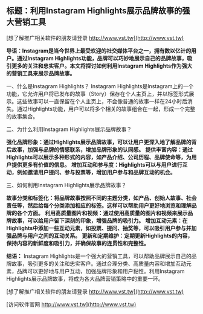 ## **标题：利用Instagram Highlights展示品牌故事的强大营销工具**

[想了解推广相关软件的朋友请登录 http://www.vst.tw](http://www.vst.tw)

**导语：Instagram是当今世界上最受欢迎的社交媒体平台之一，拥有数以亿计的用户。通过Instagram Highlights功能，品牌可以巧妙地展示自己的品牌故事，吸引更多的关注和忠实客户。本文将探讨如何利用Instagram Highlights作为强大的营销工具来展示品牌故事。**

一、什么是Instagram Highlights？
Instagram Highlights是Instagram上的一个功能，它允许用户将已发布的故事（Story）保存在个人主页上，并以标签形式展示。这些故事可以一直保留在个人主页上，不会像普通的故事一样在24小时后消失。通过Highlights功能，用户可以将多个相关的故事组合在一起，形成一个完整的故事集合。

二、为什么利用Instagram Highlights展示品牌故事？

**强化品牌形象：通过Highlights展示品牌故事，可以让用户更深入地了解品牌的背后故事，加强与品牌的情感联系，增加品牌形象的认同感。**
**提供丰富内容：通过Highlights可以展示多种形式的内容，如产品介绍、公司历程、品牌使命等，为用户提供更多有价值的信息。**
**增加互动和参与度：Highlights可以与用户进行互动，例如邀请用户提问、参与投票等，增加用户参与和品牌互动的机会。**

三、如何利用Instagram Highlights展示品牌故事？

**故事分类和标签化：将品牌故事按照不同的主题分类，如产品、创始人故事、社会责任等，然后给每个分类添加相应的标签。这样可以帮助用户更好地浏览和理解品牌的各个方面。**
**利用高质量图片和视频：通过使用高质量的图片和视频来展示品牌故事，可以给用户留下深刻的印象，增强品牌的吸引力。**
**增加互动元素：在Highlights中添加一些互动元素，如投票、提问、抽奖等，可以吸引用户参与并加强品牌与用户之间的互动关系。**
**更新和定期维护：定期更新Highlights的内容，保持内容的新鲜度和吸引力，并确保故事的连贯性和完整性。**

**结语：**
Instagram Highlights是一个强大的营销工具，可以帮助品牌展示自己的品牌故事，吸引更多的关注和忠实客户。通过合理分类、高质量内容和增加互动元素，品牌可以更好地与用户互动，加强品牌形象和用户黏性。利用Instagram Highlights展示品牌故事，将成为各大品牌营销策略中的重要一环。

[想了解推广相关软件的朋友请登录 http://www.vst.tw](http://www.vst.tw)


[访问软件官网 http://www.vst.tw](http://www.vst.tw)
